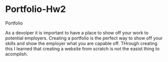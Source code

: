 # Portfolio-Hw2

Portfolio   


As a devolper it is important to have a place to show off your work to potential employers. Creating a portfolio is the perfect way to show off your skills and show the employer what you are capable off. 
THrough creating this I learned that creating a website from scratch is not the easist thing to acomplish. 


